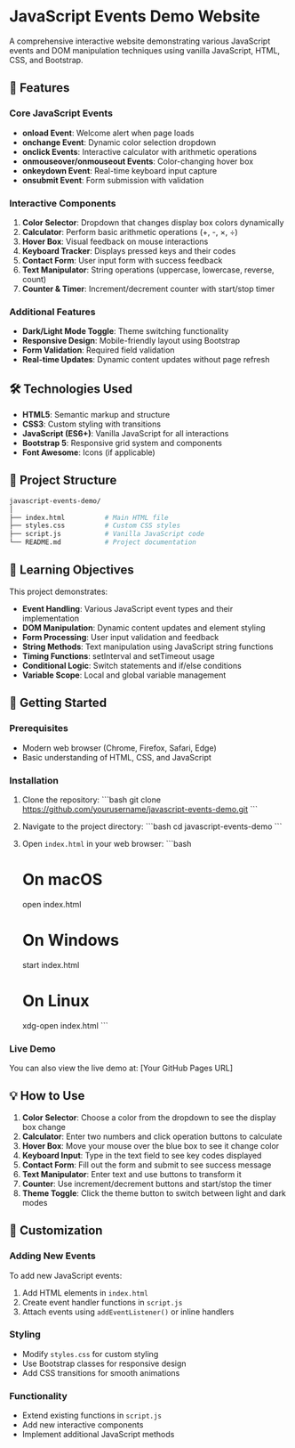 # JavaScript Events Demo Website

A comprehensive interactive website demonstrating various JavaScript events and DOM manipulation techniques using vanilla JavaScript, HTML, CSS, and Bootstrap.

## 🚀 Features

### Core JavaScript Events
- **onload Event**: Welcome alert when page loads
- **onchange Event**: Dynamic color selection dropdown
- **onclick Events**: Interactive calculator with arithmetic operations
- **onmouseover/onmouseout Events**: Color-changing hover box
- **onkeydown Event**: Real-time keyboard input capture
- **onsubmit Event**: Form submission with validation

### Interactive Components
1. **Color Selector**: Dropdown that changes display box colors dynamically
2. **Calculator**: Perform basic arithmetic operations (+, -, ×, ÷)
3. **Hover Box**: Visual feedback on mouse interactions
4. **Keyboard Tracker**: Displays pressed keys and their codes
5. **Contact Form**: User input form with success feedback
6. **Text Manipulator**: String operations (uppercase, lowercase, reverse, count)
7. **Counter & Timer**: Increment/decrement counter with start/stop timer

### Additional Features
- **Dark/Light Mode Toggle**: Theme switching functionality
- **Responsive Design**: Mobile-friendly layout using Bootstrap
- **Form Validation**: Required field validation
- **Real-time Updates**: Dynamic content updates without page refresh

## 🛠️ Technologies Used

- **HTML5**: Semantic markup and structure
- **CSS3**: Custom styling with transitions
- **JavaScript (ES6+)**: Vanilla JavaScript for all interactions
- **Bootstrap 5**: Responsive grid system and components
- **Font Awesome**: Icons (if applicable)

## 📁 Project Structure

```bash
javascript-events-demo/
│
├── index.html          # Main HTML file
├── styles.css          # Custom CSS styles
├── script.js           # Vanilla JavaScript code
└── README.md           # Project documentation
```
## 🎯 Learning Objectives

This project demonstrates:
- **Event Handling**: Various JavaScript event types and their implementation
- **DOM Manipulation**: Dynamic content updates and element styling
- **Form Processing**: User input validation and feedback
- **String Methods**: Text manipulation using JavaScript string functions
- **Timing Functions**: setInterval and setTimeout usage
- **Conditional Logic**: Switch statements and if/else conditions
- **Variable Scope**: Local and global variable management

## 🚀 Getting Started

### Prerequisites
- Modern web browser (Chrome, Firefox, Safari, Edge)
- Basic understanding of HTML, CSS, and JavaScript

### Installation
1. Clone the repository:
   \`\`\`bash
   git clone https://github.com/yourusername/javascript-events-demo.git
   \`\`\`

2. Navigate to the project directory:
   \`\`\`bash
   cd javascript-events-demo
   \`\`\`

3. Open `index.html` in your web browser:
   \`\`\`bash
   # On macOS
   open index.html
   
   # On Windows
   start index.html
   
   # On Linux
   xdg-open index.html
   \`\`\`

### Live Demo
You can also view the live demo at: [Your GitHub Pages URL]

## 💡 How to Use

1. **Color Selector**: Choose a color from the dropdown to see the display box change
2. **Calculator**: Enter two numbers and click operation buttons to calculate
3. **Hover Box**: Move your mouse over the blue box to see it change color
4. **Keyboard Input**: Type in the text field to see key codes displayed
5. **Contact Form**: Fill out the form and submit to see success message
6. **Text Manipulator**: Enter text and use buttons to transform it
7. **Counter**: Use increment/decrement buttons and start/stop the timer
8. **Theme Toggle**: Click the theme button to switch between light and dark modes

## 🎨 Customization

### Adding New Events
To add new JavaScript events:

1. Add HTML elements in `index.html`
2. Create event handler functions in `script.js`
3. Attach events using `addEventListener()` or inline handlers

### Styling
- Modify `styles.css` for custom styling
- Use Bootstrap classes for responsive design
- Add CSS transitions for smooth animations

### Functionality
- Extend existing functions in `script.js`
- Add new interactive components
- Implement additional JavaScript methods

